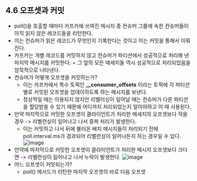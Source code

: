 ## 4.6 오프셋과 커밋
- poll()을 호출할 때마다 카프카에 쓰여진 메시지 중 컨슈머 그룹에 속한 컨슈머들이 아직 읽지 않은 레코드들을 리턴한다.
- 이는 컨슈머가 읽은 레코드가 무엇인지 기록한다는 것이고 이는 커밋을 통해서 이뤄진다.
- 카프카는 개별 레코드를 커밋하지 않고 컨슈머가 파티션에서 성공적으로 처리해 낸 마지막 메시지를 커밋한다. = 그 앞의 모든 메세지들 역시 성공적으로 처리되었음을 암묵적으로 나타낸다.
- 컨슈머가 어떻게 오프셋을 커밋하는가?
  - 이는 카프카에서 특수 토픽인 **__consumer_offsets** 이라는 토픽에 각 파티션별로 커밋된 오프셋을 업데이하도록 하는 메시지를 보낸다.
  - 정상적일 때는 이용되지 않지만 리밸러싱이 일어날 때는 컨슈머가 다른 파티션을 할당받을 수 있기 때문에 어디까지 처리되었는지 알아야하고 이 때 사용된다.
- 만약 마지막으로 커밋한 오프셋이 클라이언트가 처리한 메세지의 오프셋보다 작을 경우 -> 리벨런싱이 일어나고 나서 중복 처리가 발생한다.
  - 이는 커밋하고 나서 뒤에 불러온 배치 메시지들이 처리되기 전에 poll.interval.ms가 경과되어 리밸런싱이 일어나든지 하는 경우일 수 있다.
    ![image](https://github.com/user-attachments/assets/b93e99f4-b4e9-4fee-a156-2a0ba6a1b7a5)
- 만약에 마지막으로 커밋한 오프셋이 클라이언트가 처리한 메시지 오프셋보다 크다면 -> 리밸런싱이 일어나고 나서 누락이 발생한다.
  ![image](https://github.com/user-attachments/assets/b7d3bae4-8831-448b-9f9c-0b5e7ed6b0a9)
- 어느 오프셋이 커밋되는가?
  - poll() 메서드가 리턴한 마지막 오프셋의 바로 다음 오프셋
